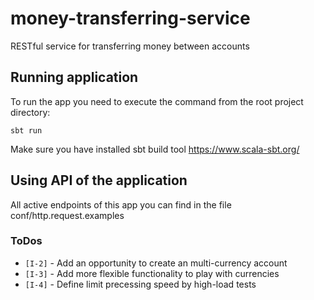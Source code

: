 # money-transferring-service
RESTful service for transferring money between accounts

## Running application 

To run the app you need to execute the command from the root project directory:
  
`sbt run`

Make sure you have installed sbt build tool https://www.scala-sbt.org/

## Using API of the application 

All active endpoints of this app you can find in the file conf/http.request.examples 

### ToDos
- `[I-2]` - Add an opportunity to create an multi-currency account
- `[I-3]` - Add more flexible functionality to play with currencies
- `[I-4]` - Define limit precessing speed by high-load tests